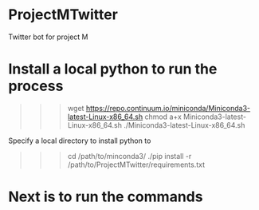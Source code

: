 # ProjectMTwitter
Twitter bot for project M

# Install a local python to run the process
>>> wget https://repo.continuum.io/miniconda/Miniconda3-latest-Linux-x86_64.sh
>>> chmod a+x Miniconda3-latest-Linux-x86_64.sh 
>>> ./Miniconda3-latest-Linux-x86_64.sh 

Specify a local directory to install python to

>>> cd /path/to/minconda3/
>>> ./pip install -r /path/to/ProjectMTwitter/requirements.txt 

# Next is to run the commands

